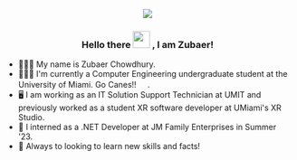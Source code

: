 <p id="top" align="center">
  <img src="https://example.com" />
</p>

<h3 align="center"> Hello there <img src="https://media.giphy.com/media/hvRJCLFzcasrR4ia7z/giphy.gif" width="30px" height="30px"> , I am Zubaer! </h3>

- 👨🏽‍💻  My name is Zubaer Chowdhury.
- 👨🏽‍🎓  I'm currently a Computer Engineering undergraduate student at the University of Miami. Go Canes!! <img src="https://news.miami.edu/miamiherbert/_news-assets/images/2018/04/The-U_hands-fornews.gif" width="16px" height="16px">.
- 🖥️  I am working as an IT Solution Support Technician at UMIT and previously worked as a student XR software developer at UMiami's XR Studio.
- 🏢  I interned as a .NET Developer at JM Family Enterprises in Summer '23.
- 🤝 Always to looking to learn new skills and facts!

<!--
**zrchy/zrchy** is a ✨ _special_ ✨ repository because its `README.md` (this file) appears on your GitHub profile.

Here are some ideas to get you started:

- 🔭 I’m currently working on ...
- 🌱 I’m currently learning ...
- 👯 I’m looking to collaborate on ...
- 🤔 I’m looking for help with ...
- 💬 Ask me about ...
- 📫 How to reach me: ...
- 😄 Pronouns: ...
- ⚡ Fun fact: ...
-->
